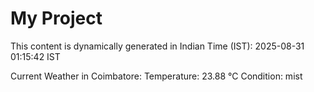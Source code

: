 # My Project

This content is dynamically generated in Indian Time (IST): 2025-08-31 01:15:42 IST


Current Weather in Coimbatore:
Temperature: 23.88 °C
Condition: mist
